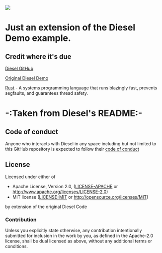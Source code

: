 [![](http://diesel.rs/assets/images/diesel_logo_stacked_black.png)](http://diesel.rs)

# Just an extension of the Diesel Demo example.


## Credit where it's due

[Diesel GitHub](https://github.com/diesel-rs/diesel-rs/diesel)

[Original Diesel Demo](https://github.com/diesel-rs/diesel/tree/master/examples)

[Rust](https://www.rust-lang.org/en-US/) - A systems programming language that runs blazingly fast, prevents segfaults, and guarantees thread safety.

# -:Taken from Diesel's README:-

## Code of conduct

Anyone who interacts with Diesel in any space including but not limited to
this GitHub repository is expected to follow their [code of conduct](https://github.com/diesel-rs/diesel/blob/master/code_of_conduct.md)

## License

Licensed under either of

 * Apache License, Version 2.0, ([LICENSE-APACHE](LICENSE-APACHE) or
   http://www.apache.org/licenses/LICENSE-2.0)
 * MIT license ([LICENSE-MIT](LICENSE-MIT) or
   http://opensource.org/licenses/MIT)

by extension of the original Diesel Code

### Contribution

Unless you explicitly state otherwise, any contribution intentionally submitted
for inclusion in the work by you, as defined in the Apache-2.0 license, shall be
dual licensed as above, without any additional terms or conditions.
